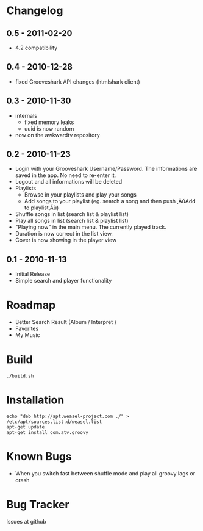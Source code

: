 Changelog
=========
0.5 - 2011-02-20
--------------
*   4.2 compatibility

0.4 - 2010-12-28
--------------
*   fixed Grooveshark API changes (htmlshark client)
	
0.3 - 2010-11-30
--------------
*   internals
    *   fixed memory leaks
    *   uuid is now random
*   now on the awkwardtv repository
	
0.2 - 2010-11-23
--------------
*   Login with your Grooveshark Username/Password. The informations are saved in the app. No need to re-enter it.
*   Logout and all informations will be deleted
*   Playlists
	*   Browse in your playlists and play your songs
	*   Add songs to your playlist (eg. search a song and then push ‚ÄúAdd to playlist‚Äù)
*   Shuffle songs in list (search list & playlist list)
*   Play all songs in list (search list & playlist list)
*   "Playing now" in the main menu. The currently played track.
*   Duration is now correct in the list view.
*   Cover is now showing in the player view

0.1 - 2010-11-13
--------------
*   Initial Release
*   Simple search and player functionality


Roadmap
=======

*   Better Search Result (Album / Interpret )
*   Favorites
*   My Music

Build
=====

    ./build.sh

Installation
=============

	echo "deb http://apt.weasel-project.com ./" > /etc/apt/sources.list.d/weasel.list
	apt-get update
	apt-get install com.atv.groovy

Known Bugs
==========
*    When you switch fast between shuffle mode and play all groovy lags or crash

Bug Tracker
===========
Issues at github
